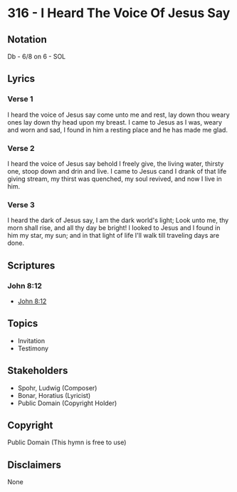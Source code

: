 # 316 - I Heard The Voice Of Jesus Say

## Notation

Db - 6/8 on 6 - SOL

## Lyrics

### Verse 1

I heard the voice of Jesus say come unto me and rest, lay down thou weary ones lay down thy head upon my breast. I came to Jesus as I was, weary and worn and sad, I found in him a resting place and he has made me glad.

### Verse 2

I heard the voice of Jesus say behold I freely give, the living water, thirsty one, stoop down and drin and live. I came to Jesus cand I drank of that life giving stream, my thirst was quenched, my soul revived, and now I live in him.

### Verse 3

I heard the dark of Jesus say, I am the dark world's light; Look unto me, thy morn shall rise, and all thy day be bright! I looked to Jesus and I found in him my star, my sun; and in that light of life I'll walk till traveling days are done.


## Scriptures

### John 8:12

- [John 8:12](https://www.biblegateway.com/passage/?search=John%208%3A12)


## Topics

- Invitation
- Testimony

## Stakeholders

- Spohr, Ludwig (Composer)
- Bonar, Horatius (Lyricist)
- Public Domain (Copyright Holder)

## Copyright

Public Domain
(This hymn is free to use)

## Disclaimers

None

